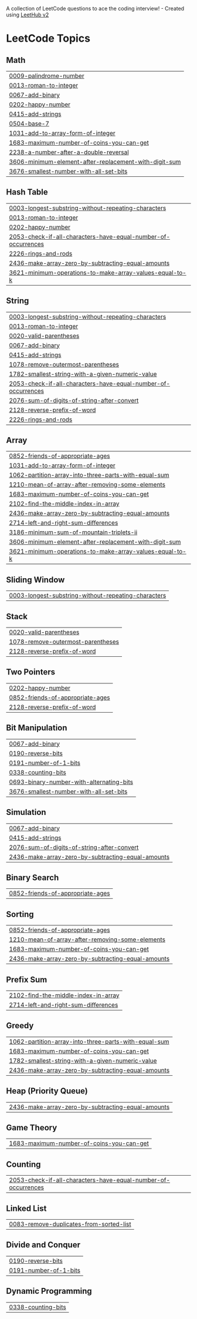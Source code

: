 A collection of LeetCode questions to ace the coding interview! - Created using [LeetHub v2](https://github.com/arunbhardwaj/LeetHub-2.0)
<!---LeetCode Topics Start-->
# LeetCode Topics
## Math
|  |
| ------- |
| [0009-palindrome-number](https://github.com/adhisri2029/LeetCode/tree/master/0009-palindrome-number) |
| [0013-roman-to-integer](https://github.com/adhisri2029/LeetCode/tree/master/0013-roman-to-integer) |
| [0067-add-binary](https://github.com/adhisri2029/LeetCode/tree/master/0067-add-binary) |
| [0202-happy-number](https://github.com/adhisri2029/LeetCode/tree/master/0202-happy-number) |
| [0415-add-strings](https://github.com/adhisri2029/LeetCode/tree/master/0415-add-strings) |
| [0504-base-7](https://github.com/adhisri2029/LeetCode/tree/master/0504-base-7) |
| [1031-add-to-array-form-of-integer](https://github.com/adhisri2029/LeetCode/tree/master/1031-add-to-array-form-of-integer) |
| [1683-maximum-number-of-coins-you-can-get](https://github.com/adhisri2029/LeetCode/tree/master/1683-maximum-number-of-coins-you-can-get) |
| [2238-a-number-after-a-double-reversal](https://github.com/adhisri2029/LeetCode/tree/master/2238-a-number-after-a-double-reversal) |
| [3606-minimum-element-after-replacement-with-digit-sum](https://github.com/adhisri2029/LeetCode/tree/master/3606-minimum-element-after-replacement-with-digit-sum) |
| [3676-smallest-number-with-all-set-bits](https://github.com/adhisri2029/LeetCode/tree/master/3676-smallest-number-with-all-set-bits) |
## Hash Table
|  |
| ------- |
| [0003-longest-substring-without-repeating-characters](https://github.com/adhisri2029/LeetCode/tree/master/0003-longest-substring-without-repeating-characters) |
| [0013-roman-to-integer](https://github.com/adhisri2029/LeetCode/tree/master/0013-roman-to-integer) |
| [0202-happy-number](https://github.com/adhisri2029/LeetCode/tree/master/0202-happy-number) |
| [2053-check-if-all-characters-have-equal-number-of-occurrences](https://github.com/adhisri2029/LeetCode/tree/master/2053-check-if-all-characters-have-equal-number-of-occurrences) |
| [2226-rings-and-rods](https://github.com/adhisri2029/LeetCode/tree/master/2226-rings-and-rods) |
| [2436-make-array-zero-by-subtracting-equal-amounts](https://github.com/adhisri2029/LeetCode/tree/master/2436-make-array-zero-by-subtracting-equal-amounts) |
| [3621-minimum-operations-to-make-array-values-equal-to-k](https://github.com/adhisri2029/LeetCode/tree/master/3621-minimum-operations-to-make-array-values-equal-to-k) |
## String
|  |
| ------- |
| [0003-longest-substring-without-repeating-characters](https://github.com/adhisri2029/LeetCode/tree/master/0003-longest-substring-without-repeating-characters) |
| [0013-roman-to-integer](https://github.com/adhisri2029/LeetCode/tree/master/0013-roman-to-integer) |
| [0020-valid-parentheses](https://github.com/adhisri2029/LeetCode/tree/master/0020-valid-parentheses) |
| [0067-add-binary](https://github.com/adhisri2029/LeetCode/tree/master/0067-add-binary) |
| [0415-add-strings](https://github.com/adhisri2029/LeetCode/tree/master/0415-add-strings) |
| [1078-remove-outermost-parentheses](https://github.com/adhisri2029/LeetCode/tree/master/1078-remove-outermost-parentheses) |
| [1782-smallest-string-with-a-given-numeric-value](https://github.com/adhisri2029/LeetCode/tree/master/1782-smallest-string-with-a-given-numeric-value) |
| [2053-check-if-all-characters-have-equal-number-of-occurrences](https://github.com/adhisri2029/LeetCode/tree/master/2053-check-if-all-characters-have-equal-number-of-occurrences) |
| [2076-sum-of-digits-of-string-after-convert](https://github.com/adhisri2029/LeetCode/tree/master/2076-sum-of-digits-of-string-after-convert) |
| [2128-reverse-prefix-of-word](https://github.com/adhisri2029/LeetCode/tree/master/2128-reverse-prefix-of-word) |
| [2226-rings-and-rods](https://github.com/adhisri2029/LeetCode/tree/master/2226-rings-and-rods) |
## Array
|  |
| ------- |
| [0852-friends-of-appropriate-ages](https://github.com/adhisri2029/LeetCode/tree/master/0852-friends-of-appropriate-ages) |
| [1031-add-to-array-form-of-integer](https://github.com/adhisri2029/LeetCode/tree/master/1031-add-to-array-form-of-integer) |
| [1062-partition-array-into-three-parts-with-equal-sum](https://github.com/adhisri2029/LeetCode/tree/master/1062-partition-array-into-three-parts-with-equal-sum) |
| [1210-mean-of-array-after-removing-some-elements](https://github.com/adhisri2029/LeetCode/tree/master/1210-mean-of-array-after-removing-some-elements) |
| [1683-maximum-number-of-coins-you-can-get](https://github.com/adhisri2029/LeetCode/tree/master/1683-maximum-number-of-coins-you-can-get) |
| [2102-find-the-middle-index-in-array](https://github.com/adhisri2029/LeetCode/tree/master/2102-find-the-middle-index-in-array) |
| [2436-make-array-zero-by-subtracting-equal-amounts](https://github.com/adhisri2029/LeetCode/tree/master/2436-make-array-zero-by-subtracting-equal-amounts) |
| [2714-left-and-right-sum-differences](https://github.com/adhisri2029/LeetCode/tree/master/2714-left-and-right-sum-differences) |
| [3186-minimum-sum-of-mountain-triplets-ii](https://github.com/adhisri2029/LeetCode/tree/master/3186-minimum-sum-of-mountain-triplets-ii) |
| [3606-minimum-element-after-replacement-with-digit-sum](https://github.com/adhisri2029/LeetCode/tree/master/3606-minimum-element-after-replacement-with-digit-sum) |
| [3621-minimum-operations-to-make-array-values-equal-to-k](https://github.com/adhisri2029/LeetCode/tree/master/3621-minimum-operations-to-make-array-values-equal-to-k) |
## Sliding Window
|  |
| ------- |
| [0003-longest-substring-without-repeating-characters](https://github.com/adhisri2029/LeetCode/tree/master/0003-longest-substring-without-repeating-characters) |
## Stack
|  |
| ------- |
| [0020-valid-parentheses](https://github.com/adhisri2029/LeetCode/tree/master/0020-valid-parentheses) |
| [1078-remove-outermost-parentheses](https://github.com/adhisri2029/LeetCode/tree/master/1078-remove-outermost-parentheses) |
| [2128-reverse-prefix-of-word](https://github.com/adhisri2029/LeetCode/tree/master/2128-reverse-prefix-of-word) |
## Two Pointers
|  |
| ------- |
| [0202-happy-number](https://github.com/adhisri2029/LeetCode/tree/master/0202-happy-number) |
| [0852-friends-of-appropriate-ages](https://github.com/adhisri2029/LeetCode/tree/master/0852-friends-of-appropriate-ages) |
| [2128-reverse-prefix-of-word](https://github.com/adhisri2029/LeetCode/tree/master/2128-reverse-prefix-of-word) |
## Bit Manipulation
|  |
| ------- |
| [0067-add-binary](https://github.com/adhisri2029/LeetCode/tree/master/0067-add-binary) |
| [0190-reverse-bits](https://github.com/adhisri2029/LeetCode/tree/master/0190-reverse-bits) |
| [0191-number-of-1-bits](https://github.com/adhisri2029/LeetCode/tree/master/0191-number-of-1-bits) |
| [0338-counting-bits](https://github.com/adhisri2029/LeetCode/tree/master/0338-counting-bits) |
| [0693-binary-number-with-alternating-bits](https://github.com/adhisri2029/LeetCode/tree/master/0693-binary-number-with-alternating-bits) |
| [3676-smallest-number-with-all-set-bits](https://github.com/adhisri2029/LeetCode/tree/master/3676-smallest-number-with-all-set-bits) |
## Simulation
|  |
| ------- |
| [0067-add-binary](https://github.com/adhisri2029/LeetCode/tree/master/0067-add-binary) |
| [0415-add-strings](https://github.com/adhisri2029/LeetCode/tree/master/0415-add-strings) |
| [2076-sum-of-digits-of-string-after-convert](https://github.com/adhisri2029/LeetCode/tree/master/2076-sum-of-digits-of-string-after-convert) |
| [2436-make-array-zero-by-subtracting-equal-amounts](https://github.com/adhisri2029/LeetCode/tree/master/2436-make-array-zero-by-subtracting-equal-amounts) |
## Binary Search
|  |
| ------- |
| [0852-friends-of-appropriate-ages](https://github.com/adhisri2029/LeetCode/tree/master/0852-friends-of-appropriate-ages) |
## Sorting
|  |
| ------- |
| [0852-friends-of-appropriate-ages](https://github.com/adhisri2029/LeetCode/tree/master/0852-friends-of-appropriate-ages) |
| [1210-mean-of-array-after-removing-some-elements](https://github.com/adhisri2029/LeetCode/tree/master/1210-mean-of-array-after-removing-some-elements) |
| [1683-maximum-number-of-coins-you-can-get](https://github.com/adhisri2029/LeetCode/tree/master/1683-maximum-number-of-coins-you-can-get) |
| [2436-make-array-zero-by-subtracting-equal-amounts](https://github.com/adhisri2029/LeetCode/tree/master/2436-make-array-zero-by-subtracting-equal-amounts) |
## Prefix Sum
|  |
| ------- |
| [2102-find-the-middle-index-in-array](https://github.com/adhisri2029/LeetCode/tree/master/2102-find-the-middle-index-in-array) |
| [2714-left-and-right-sum-differences](https://github.com/adhisri2029/LeetCode/tree/master/2714-left-and-right-sum-differences) |
## Greedy
|  |
| ------- |
| [1062-partition-array-into-three-parts-with-equal-sum](https://github.com/adhisri2029/LeetCode/tree/master/1062-partition-array-into-three-parts-with-equal-sum) |
| [1683-maximum-number-of-coins-you-can-get](https://github.com/adhisri2029/LeetCode/tree/master/1683-maximum-number-of-coins-you-can-get) |
| [1782-smallest-string-with-a-given-numeric-value](https://github.com/adhisri2029/LeetCode/tree/master/1782-smallest-string-with-a-given-numeric-value) |
| [2436-make-array-zero-by-subtracting-equal-amounts](https://github.com/adhisri2029/LeetCode/tree/master/2436-make-array-zero-by-subtracting-equal-amounts) |
## Heap (Priority Queue)
|  |
| ------- |
| [2436-make-array-zero-by-subtracting-equal-amounts](https://github.com/adhisri2029/LeetCode/tree/master/2436-make-array-zero-by-subtracting-equal-amounts) |
## Game Theory
|  |
| ------- |
| [1683-maximum-number-of-coins-you-can-get](https://github.com/adhisri2029/LeetCode/tree/master/1683-maximum-number-of-coins-you-can-get) |
## Counting
|  |
| ------- |
| [2053-check-if-all-characters-have-equal-number-of-occurrences](https://github.com/adhisri2029/LeetCode/tree/master/2053-check-if-all-characters-have-equal-number-of-occurrences) |
## Linked List
|  |
| ------- |
| [0083-remove-duplicates-from-sorted-list](https://github.com/adhisri2029/LeetCode/tree/master/0083-remove-duplicates-from-sorted-list) |
## Divide and Conquer
|  |
| ------- |
| [0190-reverse-bits](https://github.com/adhisri2029/LeetCode/tree/master/0190-reverse-bits) |
| [0191-number-of-1-bits](https://github.com/adhisri2029/LeetCode/tree/master/0191-number-of-1-bits) |
## Dynamic Programming
|  |
| ------- |
| [0338-counting-bits](https://github.com/adhisri2029/LeetCode/tree/master/0338-counting-bits) |
<!---LeetCode Topics End-->